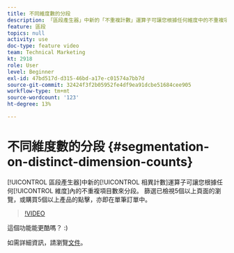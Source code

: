 ```yaml
---
title: 不同維度數的分段
description: 「區段產生器」中新的「不重複計數」運算子可讓您根據任何維度中的不重複項目數量來分段。 篩選已檢視5個以上頁面的瀏覽，或購買5個以上產品的點擊，亦即在單筆訂單中。
feature: 區段
topics: null
activity: use
doc-type: feature video
team: Technical Marketing
kt: 2918
role: User
level: Beginner
exl-id: 47bd517d-d315-46bd-a17e-c01574a7bb7d
source-git-commit: 32424f3f2b05952fe4df9ea91dcbe51684cee905
workflow-type: tm+mt
source-wordcount: '123'
ht-degree: 13%

---
```


# 不同維度數的分段 {#segmentation-on-distinct-dimension-counts}

[!UICONTROL 區段產生器]中新的[!UICONTROL 相異計數]運算子可讓您根據任何[!UICONTROL 維度]內的不重複項目數來分段。 篩選已檢視5個以上頁面的瀏覽，或購買5個以上產品的點擊，亦即在單筆訂單中。

>[!VIDEO](https://video.tv.adobe.com/v/27257/?quality=9)

這個功能能更酷嗎？ :)

如需詳細資訊，請瀏覽[文件](https://marketing.adobe.com/resources/help/en_US/analytics/segment/seg_operators.html)。
